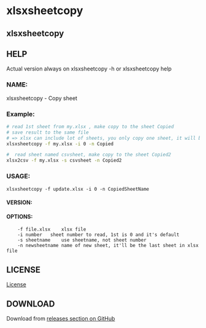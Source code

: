 
# xlsxsheetcopy
##   xlsxsheetcopy


## HELP
  Actual version always on  xlsxsheetcopy -h or xlsxsheetcopy help

### NAME:
   xlsxsheetcopy - Copy sheet 


### Example:

```bash
# read 1st sheet from my.xlsx , make copy to the sheet Copied
# save result to the same file
# => xlsx can include lot of sheets, you only copy one sheet, it will be the last sheet
xlsxsheetcopy -f my.xlsx -i 0 -n Copied 

#  read sheet named csvsheet, make copy to the sheet Copied2
xlsx2csv -f my.xlsx -s csvsheet -n Copied2

```


### USAGE:

    xlsxsheetcopy -f update.xlsx -i 0 -n CopiedSheetName

#### VERSION:

#### OPTIONS:

```
	-f file.xlsx	xlsx file
	-i number	sheet number to read, 1st is 0 and it's default
	-s sheetname	use sheetname, not sheet number
	-n newsheetname name of new sheet, it'll be the last sheet in xlsx file

```


## LICENSE

[License](https://github.com/kshji/go/blob/master/xlsxsheetcopy/LICENSE)

## DOWNLOAD
Download from [releases section on GitHub](https://github.com/kshji/go/tree/master/xlsxsheetcopy/build)

